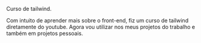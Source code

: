 Curso de tailwind.

Com intuito de aprender mais sobre o front-end, fiz um curso de tailwind diretamente do youtube.
Agora vou utilizar nos meus projetos do trabalho e também em projetos pessoais.
